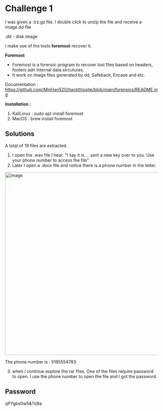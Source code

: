 # Challenge 1

I was given a .trz.gz file. 
I double click to unzip the file and receive a image.dd file

.dd - disk image

I make use of the tools <b>foremost</b> recover it. 

**Foremost**
- Foremost is a forensic program to recover lost files based on headers, footers adn internal data strcutures. 
- It work on image files generated by dd, Safeback, Encase and etc.

Documentation : https://github.com/MinHan520/hackthissite/blob/main/forensics/README.md

***Installation :***
1. KaliLinux : sudo apt install foremost
2. MacOS : brew install foremost

## Solutions
A total of 19 files are extracted. 
1. I open the .wav file I hear. 
"I say it is ... sent a new key over to you. Use your phone number to access the file"
2. Later I open a .docx file and notice there is a phone number in the letter.

<img width="603" alt="image" src="https://github.com/user-attachments/assets/2ebb7419-696e-4847-ac04-8c1352cff162" />

The phone number is : 5195554783

3. when I continue explore the rar files. One of the files require password to open. I use the phone number to open the file and I got the password. 

## Password
qPYgbs0w5&?i{8a



